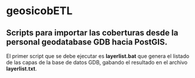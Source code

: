 # geosicobETL
## Scripts para importar las coberturas desde la personal geodatabase GDB hacia PostGIS.
El primer script que se debe ejecutar es **layerlist.bat** que genera el listado de las capas de la base de datos GDB,
gabando el resultado en el archivo **layerlist.txt**.
